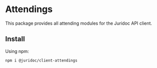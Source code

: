 # Attendings

This package provides all attending modules for the Juridoc API client.

## Install

Using npm:

```sh
npm i @juridoc/client-attendings
```
